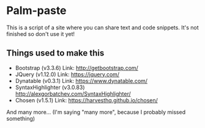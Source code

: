 # Palm-paste
This is a script of a site where you can share text and code snippets.
It's not finished so don't use it yet!

## Things used to make this
- Bootstrap (v3.3.6) Link: http://getbootstrap.com/
- JQuery (v1.12.0) Link: https://jquery.com/
- Dynatable (v0.3.1) Link: https://www.dynatable.com/
- SyntaxHighlighter (v3.0.83) http://alexgorbatchev.com/SyntaxHighlighter/
- Chosen (v1.5.1) Link: https://harvesthq.github.io/chosen/

And many more...
(I'm saying "many more", because I probably missed something)
